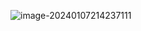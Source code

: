 ![image-20240107214237111](C:\Users\王聚宝\AppData\Roaming\Typora\typora-user-images\image-20240107214237111.png)